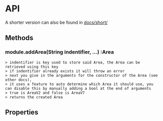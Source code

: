 # API

A shorter version can also be found in [docs/short/](../../../docs/short/)

## Methods
### module.addArea(String indentifier, ...) :Area
    > indentifier is key used to store said Area, the Area can be retrieved using this key
    > if indentifier already exists it will throw an error
    > next you give in the arguments for the constructor of the Area (see other docs),
    > it uses a feature to auto determine which Area it should use, you can disable this by manually adding a bool at the end of arguments
    > true is AreaV2 and false is AreaV7
    > returns the created Area
## Properties
